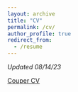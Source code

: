 ```yaml
---
layout: archive
title: "CV"
permalink: /cv/
author_profile: true
redirect_from:
  - /resume
---
```


*Updated 08/14/23*

<a href="https://lcouper.github.io/assets/Couper_CV_August2023.pdf" target="_blank">Couper CV</a>
 
